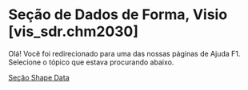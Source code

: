 
# Seção de Dados de Forma, Visio [vis_sdr.chm2030]

Olá! Você foi redirecionado para uma das nossas páginas de Ajuda F1. Selecione o tópico que estava procurando abaixo.

[Seção Shape Data](http://msdn.microsoft.com/library/2e113791-891f-6c2a-7981-a6a9a115622a%28Office.15%29.aspx)
